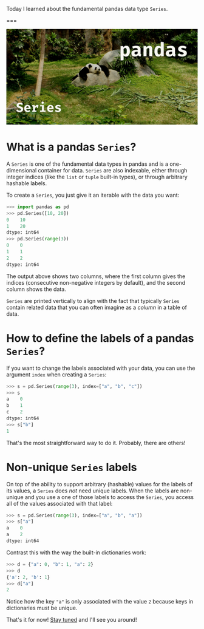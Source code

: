 Today I learned about the fundamental pandas data type `Series`.

===

![A picture of panda (the mammal) with the words "pandas" and "Series" written.](thumbnail.png "Background photo by Elena Loshina on Unsplash.")


# What is a pandas `Series`?

A `Series` is one of the fundamental data types in pandas and is a one-dimensional container for data.
`Series` are also indexable, either through integer indices (like the `list` or `tuple` built-in types),
or through arbitrary hashable labels.

To create a `Series`, you just give it an iterable with the data you want:

```py
>>> import pandas as pd     
>>> pd.Series([10, 20])
0    10
1    20
dtype: int64
>>> pd.Series(range(3))  
0    0
1    1
2    2
dtype: int64
```

The output above shows two columns, where the first column gives the indices
(consecutive non-negative integers by default),
and the second column shows the data.

`Series` are printed vertically to align with the fact that typically `Series` contain related data
that you can often imagine as a _column_ in a table of data.


# How to define the labels of a pandas `Series`?

If you want to change the labels associated with your data,
you can use the argument `index` when creating a `Series`:

```py
>>> s = pd.Series(range(3), index=["a", "b", "c"])
>>> s
a    0
b    1
c    2
dtype: int64
>>> s["b"]
1
```

That's the most straightforward way to do it.
Probably, there are others!


# Non-unique `Series` labels

On top of the ability to support arbitrary (hashable) values for the labels of its values,
a `Series` does _not_ need unique labels.
When the labels are non-unique and you use a one of those labels to access the `Series`,
you access all of the values associated with that label:

```py
>>> s = pd.Series(range(3), index=["a", "b", "a"])
>>> s["a"]
a    0
a    2
dtype: int64
```

Contrast this with the way the built-in dictionaries work:

```py
>>> d = {"a": 0, "b": 1, "a": 2}
>>> d
{'a': 2, 'b': 1}
>>> d["a"]
2
```

Notice how the key `"a"` is only associated with the value `2` because keys in dictionaries must be unique.


That's it for now! [Stay tuned][subscribe] and I'll see you around!

[subscribe]: /subscribe
